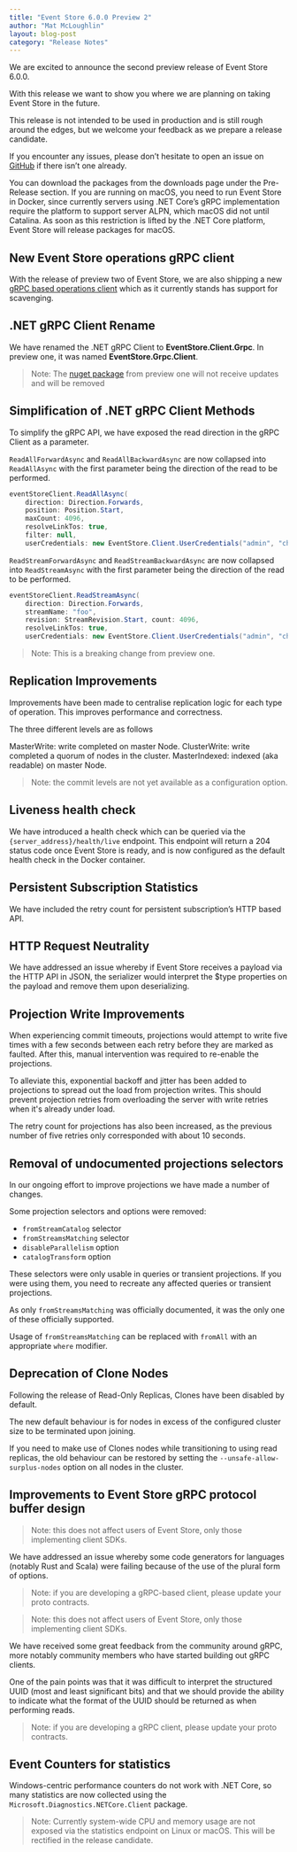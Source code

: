 ```yaml
---
title: "Event Store 6.0.0 Preview 2"
author: "Mat McLoughlin"
layout: blog-post
category: "Release Notes"
---
```


We are excited to announce the second preview release of Event Store 6.0.0.

With this release we want to show you where we are planning on taking Event Store in the future.

This release is not intended to be used in production and is still rough around the edges, but we welcome your feedback as we prepare a release candidate.

If you encounter any issues, please don’t hesitate to open an issue on [GitHub](https://github.com/eventstore/eventstore) if there isn’t one already.

You can download the packages from the downloads page under the Pre-Release section.
If you are running on macOS, you need to run Event Store in Docker, since currently servers using .NET Core’s gRPC implementation require the platform to support server ALPN, which macOS did not until Catalina. As soon as this restriction is lifted by the .NET Core platform, Event Store will release packages for macOS.

## New Event Store operations gRPC client

With the release of preview two of Event Store, we are also shipping a new [gRPC based operations client](https://www.nuget.org/packages/EventStore.Client.Operations.Grpc/6.0.0-preview2) which as it currently stands has support for scavenging.

## .NET gRPC Client Rename

We have renamed the .NET gRPC Client to **EventStore.Client.Grpc**. In preview one, it was named **EventStore.Grpc.Client**.

> Note: The [nuget package](https://www.nuget.org/packages/EventStore.Grpc.Client/6.0.0-preview1) from preview one will not receive updates and will be removed

## Simplification of .NET gRPC Client Methods

To simplify the gRPC API, we have exposed the read direction in the gRPC Client as a parameter.

`ReadAllForwardAsync` and `ReadAllBackwardAsync` are now collapsed into `ReadAllAsync` with the first parameter being the direction of the read to be performed.

```csharp
eventStoreClient.ReadAllAsync(
    direction: Direction.Forwards,
    position: Position.Start,
    maxCount: 4096,
    resolveLinkTos: true,
    filter: null,
    userCredentials: new EventStore.Client.UserCredentials("admin", "changeit"));
```

`ReadStreamForwardAsync` and `ReadStreamBackwardAsync` are now collapsed into `ReadStreamAsync` with the first parameter being the direction of the read to be performed.

```csharp
eventStoreClient.ReadStreamAsync(
    direction: Direction.Forwards,
    streamName: "foo",
    revision: StreamRevision.Start, count: 4096,
    resolveLinkTos: true,
    userCredentials: new EventStore.Client.UserCredentials("admin", "changeit"));
```

> Note: This is a breaking change from preview one.

## Replication Improvements

Improvements have been made to centralise replication logic for each type of operation. This improves performance and correctness.

The three different levels are as follows

MasterWrite: write completed on master Node.
ClusterWrite: write completed a quorum of nodes in the cluster.
MasterIndexed: indexed (aka readable) on master Node.

> Note: the commit levels are not yet available as a configuration option.

## Liveness health check

We have introduced a health check which can be queried via the `{server_address}/health/live` endpoint. This endpoint will return a 204 status code once Event Store is ready, and is now configured as the default health check in the Docker container.
## Persistent Subscription Statistics

We have included the retry count for persistent subscription’s HTTP based API.

## HTTP Request Neutrality

We have addressed an issue whereby if Event Store receives a payload via the HTTP API in JSON, the serializer would interpret the $type properties on the payload and remove them upon deserializing.

## Projection Write Improvements


When experiencing commit timeouts, projections would attempt to write five times with a few seconds between each retry before they are marked as faulted. After this, manual intervention was required to re-enable the projections.

To alleviate this, exponential backoff and jitter has been added to projections to spread out the load from projection writes. This should prevent projection retries from overloading the server with write retries when it's already under load.

The retry count for projections has also been increased, as the previous number of five retries only corresponded with about 10 seconds.


## Removal of undocumented projections selectors

In our ongoing effort to improve projections we have made a number of changes.

Some projection selectors and options were removed:

- `fromStreamCatalog` selector
- `fromStreamsMatching` selector
- `disableParallelism` option
- `catalogTransform` option

These selectors were only usable in queries or transient projections. If you were using them, you need to recreate any affected queries or transient projections.

As only `fromStreamsMatching` was officially documented, it was the only one of these officially supported.

Usage of `fromStreamsMatching` can be replaced with `fromAll` with an appropriate `where` modifier.

## Deprecation of Clone Nodes

Following the release of Read-Only Replicas, Clones have been disabled by default.

The new default behaviour is for nodes in excess of the configured cluster size to be terminated upon joining.

If you need to make use of Clones nodes while transitioning to using read replicas, the old behaviour can be restored by setting the `--unsafe-allow-surplus-nodes` option on all nodes in the cluster.



## Improvements to Event Store gRPC protocol buffer design

> Note: this does not affect users of Event Store, only those implementing client SDKs.

We have addressed an issue whereby some code generators for languages (notably Rust and Scala) were failing because of the use of the plural form of options.

> Note: if you are developing a gRPC-based client, please update your proto contracts.


> Note: this does not affect users of Event Store, only those implementing client SDKs.

We have received some great feedback from the community around gRPC, more notably community members who have started building out gRPC clients.

One of the pain points was that it was difficult to interpret the structured UUID (most and least significant bits) and that we should provide the ability to indicate what the format of the UUID should be returned as when performing reads.


> Note: if you are developing a gRPC client, please update your proto contracts.

## Event Counters for statistics

Windows-centric performance counters do not work with .NET Core, so many statistics are now collected using the `Microsoft.Diagnostics.NETCore.Client` package.

> Note: Currently system-wide CPU and memory usage are not exposed via the statistics endpoint on Linux or macOS. This will be rectified in the release candidate.
